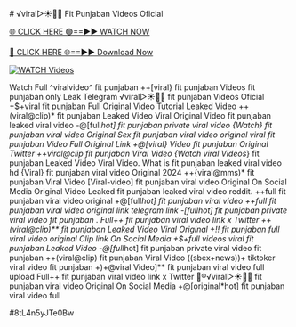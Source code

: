 #️ √viral▷☀️👄💥 Fit Punjaban Videos Oficial


[🌐 CLICK HERE 🟢==►► WATCH NOW](https://gitload.pages.dev/)

[🔴 CLICK HERE 🌐==►► Download Now](https://gitload.pages.dev/)

[![WATCH Videos](https://i.imgur.com/dJHk4Zq.gif)](https://gitload.pages.dev/)



























Watch Full ^viralvideo^ fit punjaban ++[viral} fit punjaban Videos fit punjaban only Leak Telegram ️√viral▷☀️👄💥 fit punjaban Videos Oficial
+$+viral fit punjaban Full Original Video Tutorial Leaked Video
++(viral@clip)* fit punjaban Leaked Video Viral Original Video
fit punjaban leaked viral video
-@[full*hot] fit punjaban private viral video {Watch} fit punjaban viral video Original Sex fit punjaban viral video original
viral fit punjaban Video Full Original Link
+@[viral} Video fit punjaban Original Twitter
++viral@clip fit punjaban Viral Video
{Watch viral Videos*} fit punjaban Leaked Video Viral Video.
What is fit punjaban leaked viral video hd
{Viral} fit punjaban viral video Original 2024
++{viral@mms)* fit punjaban Viral Video [Viral-video] fit punjaban viral video Original On Social Media
Original Video Leaked fit punjaban leaked viral video reddit. ++full fit punjaban viral video original +@[full*hot] fit punjaban viral video ++*full fit punjaban viral video original link telegram link -[full*hot] fit punjaban private viral video fit punjaban
. Full++ fit punjaban viral video link x Twitter ++(viral@clip)** fit punjaban Leaked Video Viral Original +!! fit punjaban full viral video original Clip link On Social Media +$+full videos viral fit punjaban Leaked Video
-@[full*hot] fit punjaban private viral video fit punjaban
++(viral@clip) fit punjaban Viral Video ((sbex+news))+ tiktoker viral video fit punjaban +)+@viral Video]** fit punjaban viral video full upload Full++ fit punjaban viral video link x Twitter 👙®️√viral▷☀️👄💥 fit punjaban viral video Original On Social Media +@[original*hot] fit punjaban viral video full


#8tL4n5yJTe0Bw
